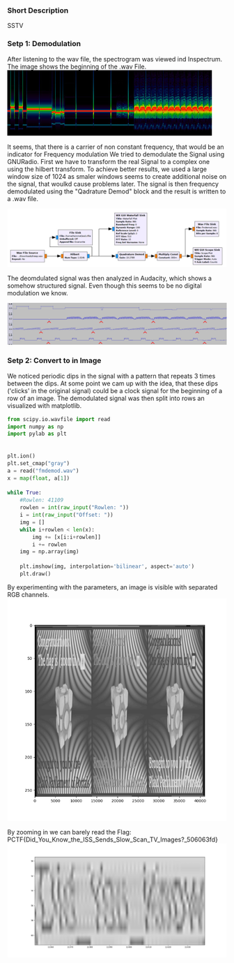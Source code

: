 ### Short Description
SSTV

### Setp 1: Demodulation
After listening to the wav file, the spectrogram was viewed ind Inspectrum.
The image shows the beginning of the .wav File.
![Alternativtext](spectrogram.jpg "Raw Spectrogram")

It seems, that there is a carrier of non constant frequency, that would be an indicator for Frequency modulation
We tried to demodulate the Signal using GNURadio.
First we have to transform the real Signal to a complex one using the hilbert transform.
To achieve better results, we used a large window size of 1024 as smaler windows seems to create additional noise on the signal, that woulkd cause problems later.
The signal is then frequency demodulated using the "Qadrature Demod" block and the result is written to a .wav file.

![Alternativtext](flowgraph.jpg "GNURadio Flowgraph")

The deomdulated signal was then analyzed in Audacity, which shows a somehow structured signal.
Even though this seems to be no digital modulation we know.

![Alternativtext](demod.jpg "Demodulated Signal")

### Setp 2: Convert to in Image
We noticed periodic dips in the signal with a pattern that repeats 3 times between the dips.
At some point we cam up with the idea, that these dips ('clicks' in the original signal) could be a clock signal for the beginning of a row of an image.
The demodulated signal was then split into rows an visualized with matplotlib.

```python
from scipy.io.wavfile import read
import numpy as np
import pylab as plt


plt.ion()
plt.set_cmap("gray")
a = read("fmdemod.wav")
x = map(float, a[1])

while True:
    #Rowlen: 41109
    rowlen = int(raw_input("Rowlen: "))
    i = int(raw_input("Offset: "))
    img = []
    while i+rowlen < len(x):
        img += [x[i:i+rowlen]]
        i += rowlen
    img = np.array(img)

    plt.imshow(img, interpolation='bilinear', aspect='auto')
    plt.draw()
```

By experimenting with the parameters, an image is visible with separated RGB channels.
![Alternativtext](flag1.jpg "Image")

By zooming in we can barely read the Flag: PCTF{Did_You_Know_the_ISS_Sends_Slow_Scan_TV_Images?_506063fd}
![Alternativtext](flag2.jpg "Flag")
